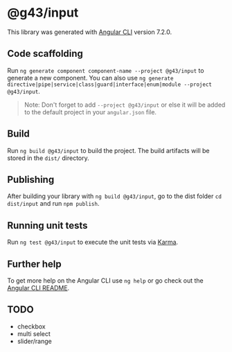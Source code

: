 # @g43/input

This library was generated with [Angular CLI](https://github.com/angular/angular-cli) version 7.2.0.

## Code scaffolding

Run `ng generate component component-name --project @g43/input` to generate a new component. You can also use `ng generate directive|pipe|service|class|guard|interface|enum|module --project @g43/input`.
> Note: Don't forget to add `--project @g43/input` or else it will be added to the default project in your `angular.json` file. 

## Build

Run `ng build @g43/input` to build the project. The build artifacts will be stored in the `dist/` directory.

## Publishing

After building your library with `ng build @g43/input`, go to the dist folder `cd dist/input` and run `npm publish`.

## Running unit tests

Run `ng test @g43/input` to execute the unit tests via [Karma](https://karma-runner.github.io).

## Further help

To get more help on the Angular CLI use `ng help` or go check out the [Angular CLI README](https://github.com/angular/angular-cli/blob/master/README.md).

## TODO
 - checkbox
 - multi select
 - slider/range
 
